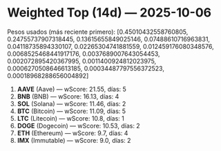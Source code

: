 # Weighted Top (14d) — 2025-10-06
Pesos usados (más reciente primero): [0.45010432558760805, 0.24755737907318445, 0.13615655849025146, 0.07488610716963831, 0.04118735894330107, 0.02265304741881559, 0.012459176080348576, 0.0068525468441917176, 0.0037689007643054453, 0.002072895420367995, 0.0011400924812023975, 0.0006270508646613185, 0.00034487797556372523, 0.00018968288656004892]
1. **AAVE** (Aave) — wScore: 21.55, días: 5
2. **BNB** (BNB) — wScore: 16.13, días: 4
3. **SOL** (Solana) — wScore: 11.46, días: 2
4. **BTC** (Bitcoin) — wScore: 11.09, días: 5
5. **LTC** (Litecoin) — wScore: 10.8, días: 1
6. **DOGE** (Dogecoin) — wScore: 10.53, días: 2
7. **ETH** (Ethereum) — wScore: 9.7, días: 4
8. **IMX** (Immutable) — wScore: 9.0, días: 2